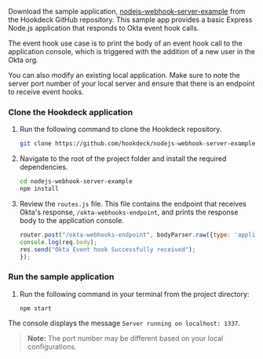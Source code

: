 Download the sample application, [nodejs-webhook-server-example](https://github.com/hookdeck/nodejs-webhook-server-example) from the Hookdeck GitHub repository. This sample app provides a basic Express Node.js application that responds to Okta event hook calls.

The event hook use case is to print the body of an event hook call to the application console, which is triggered with the addition of a new user in the Okta org.

You can also modify an existing local application. Make sure to note the server port number of your local server and ensure that there is an endpoint to receive event hooks.

### Clone the Hookdeck application

1. Run the following command to clone the Hookdeck repository.

    ```bash
    git clone https://github.com/hookdeck/nodejs-webhook-server-example.git
    ```

1. Navigate to the root of the project folder and install the required dependencies.

    ```bash
    cd nodejs-webhook-server-example
    npm install
    ```

1. Review the `routes.js` file. This file contains the endpoint that receives Okta's response, `/okta-webhooks-endpoint`, and prints the response body to the application console.

    ```JavaScript
   router.post("/okta-webhooks-endpoint", bodyParser.raw({type: 'application/json'}), function(req, res) {
   console.log(req.body);
   res.send("Okta Event hook Successfully received");
   });
    ```

### Run the sample application

1. Run the following command in your terminal from the project directory:

   ```shell
   npm start
   ```

The console displays the message `Server running on localhost: 1337`.

>**Note:** The port number may be different based on your local configurations.
